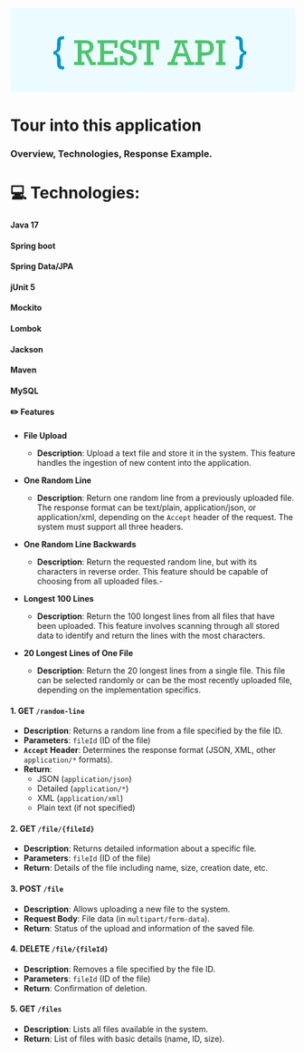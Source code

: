 ![Welcome](https://raw.githubusercontent.com/ryxandy/RestConsuming/master/rest.png)
#                                                                        Tour into this application 
###                                                             Overview, Technologies, Response Example.


#     💻 Technologies:

#### Java 17
#### Spring boot
#### Spring Data/JPA
#### jUnit 5
#### Mockito
#### Lombok
#### Jackson
#### Maven
#### MySQL

#### ✏️ Features

-   **File Upload**
    -   **Description**: Upload a text file and store it in the system. This feature handles the ingestion of new content into the application.

-   **One Random Line**
    -   **Description**: Return one random line from a previously uploaded file. The response format can be text/plain, application/json, or application/xml, depending on the `Accept` header of the request. The system must support all three headers.
  
-  **One Random Line Backwards**
    -   **Description**: Return the requested random line, but with its characters in reverse order. This feature should be capable of choosing from all uploaded files.-  

- **Longest 100 Lines**
    -   **Description**: Return the 100 longest lines from all files that have been uploaded. This feature involves scanning through all stored data to identify and return the lines with the most characters.

- **20 Longest Lines of One File**
    -   **Description**: Return the 20 longest lines from a single file. This file can be selected randomly or can be the most recently uploaded file, depending on the implementation specifics.



#### 1\. GET `/random-line`

-   **Description**: Returns a random line from a file specified by the file ID.
-   **Parameters**: `fileId` (ID of the file)
-   **`Accept` Header**: Determines the response format (JSON, XML, other `application/*` formats).
-   **Return**:
    -   JSON (`application/json`)
    -   Detailed (`application/*`)
    -   XML (`application/xml`)
    -   Plain text (if not specified)

#### 2\. GET `/file/{fileId}`

-   **Description**: Returns detailed information about a specific file.
-   **Parameters**: `fileId` (ID of the file)
-   **Return**: Details of the file including name, size, creation date, etc.

#### 3\. POST `/file`

-   **Description**: Allows uploading a new file to the system.
-   **Request Body**: File data (in `multipart/form-data`).
-   **Return**: Status of the upload and information of the saved file.

#### 4\. DELETE `/file/{fileId}`

-   **Description**: Removes a file specified by the file ID.
-   **Parameters**: `fileId` (ID of the file)
-   **Return**: Confirmation of deletion.

#### 5\. GET `/files`

-   **Description**: Lists all files available in the system.
-   **Return**: List of files with basic details (name, ID, size).
